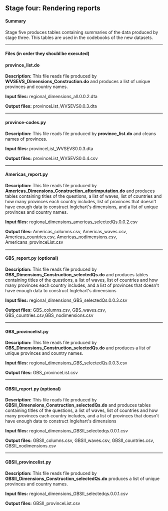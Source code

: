 ## Stage four: Rendering reports

#### Summary
Stage five produces tables containing summaries of the data produced by stage three. This tables are used in the codebooks of the new datasets.
***
#### Files (in order they should be executed)

#### province_list.do
__Description:__ This file reads file produced by **WVSEVS_Dimensions_Construction.do** and produces a list of unique provinces and country names.

__Input files:__ regional_dimensions_all.0.0.2.dta

__Output files:__ provinceList_WVSEVS0.0.3.dta
***
#### province-codes.py
__Description:__ This file reads file produced by **province_list.do** and cleans names of provinces.

__Input files:__ provinceList_WVSEVS0.0.3.dta

__Output files:__ provinceList_WVSEVS0.0.4.csv
***
#### Americas_report.py
__Description:__ This file reads file produced by **Americas_Dimensions_Construction_afterimputation.do** and produces tables containing titles of the questions, a list of waves, list of countries and how many provinces each country includes, list of provinces that doesn't have enough data to construct Inglehart's dimensions, and a list of unique provinces and country names.

__Input files:__ regional_dimensions_americas_selectedQs.0.0.2.csv

__Output files:__ Americas_columns.csv, Americas_waves.csv, Americas_countries.csv, Americas_nodimensions.csv, Americans_provinceList.csv
***
#### GBS_report.py (optional)
__Description:__ This file reads file produced by **GBS_Dimensions_Construction_selectedQs.do** and produces tables containing titles of the questions, a list of waves, list of countries and how many provinces each country includes, and a list of provinces that doesn't have enough data to construct Inglehart's dimensions

__Input files:__ regional_dimensions_GBS_selectedQs.0.0.3.csv

__Output files:__ GBS_columns.csv, GBS_waves.csv, GBS_countries.csv,GBS_nodimensions.csv
***
#### GBS_provincelist.py
__Description:__ This file reads file produced by **GBS_Dimensions_Construction_selectedQs.do** and produces a list of unique provinces and country names.

__Input files:__ regional_dimensions_GBS_selectedQs.0.0.3.csv

__Output files:__ GBS_provinceList.csv
***
#### GBSII_report.py (optional)
__Description:__ This file reads file produced by **GBSII_Dimensions_Construction_selectedQs.do** and produces tables containing titles of the questions, a list of waves, list of countries and how many provinces each country includes, and a list of provinces that doesn't have enough data to construct Inglehart's dimensions

__Input files:__ regional_dimensions_GBSII_selectedqs.0.0.1.csv

__Output files:__ GBSII_columns.csv, GBSII_waves.csv, GBSII_countries.csv, GBSII_nodimensions.csv
***
#### GBSII_provincelist.py
__Description:__ This file reads file produced by **GBSII_Dimensions_Construction_selectedQs.do** produces a list of unique provinces and country names.

__Input files:__ regional_dimensions_GBSII_selectedqs.0.0.1.csv

__Output files:__ GBSII_provinceList.csv

